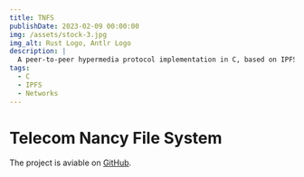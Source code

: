 ```yaml
---
title: TNFS
publishDate: 2023-02-09 00:00:00
img: /assets/stock-3.jpg
img_alt: Rust Logo, Antlr Logo
description: |
  A peer-to-peer hypermedia protocol implementation in C, based on IPFS
tags:
  - C
  - IPFS
  - Networks
---
```

# Telecom Nancy File System

The project is aviable on [GitHub](https://github.com/lorisalx/tnfs).